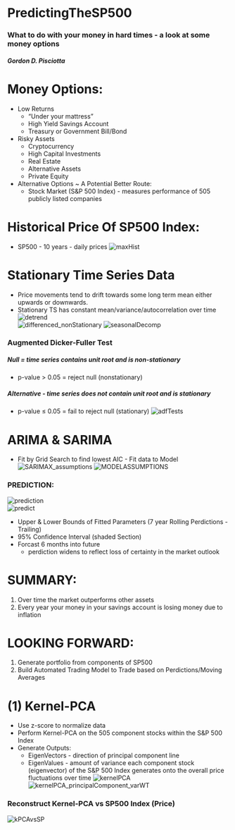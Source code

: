 # PredictingTheSP500
### What to do with your money in hard times - a look at some money options
##### Gordon D. Pisciotta

# Money Options:
* Low Returns
    - “Under your mattress”
    - High Yield Savings Account
    - Treasury or Government Bill/Bond
* Risky Assets
    - Cryptocurrency
    - High Capital Investments
    - Real Estate
    - Alternative Assets
    - Private Equity
* Alternative Options ~ A Potential Better Route:
    * Stock Market (S&P 500 Index) - measures performance of 505 publicly listed companies

# Historical Price Of SP500 Index:
* SP500 - 10 years - daily prices
![maxHist](src/images/SP500_MAX_HISTORY_TS.png)
  

# Stationary Time Series Data
* Price movements tend to drift towards some long term mean either upwards or downwards.
* Stationary TS has constant mean/variance/autocorrelation over time
![detrend](src/images/detrend.png)                    
![differenced_nonStationary](src/images/differenced_nonStationary.png)
![seasonalDecomp](src/images/seasonalDecomp.png)      
 ### Augmented Dicker-Fuller Test
 ##### Null = time series contains unit root and is non-stationary
 * p-value > 0.05 = reject null (nonstationary)
 ##### Alternative - time series does not contain unit root and is stationary
 * p-value ≤ 0.05 = fail to reject null (stationary)
![adfTests](src/images/adfTests.png) 


# ARIMA & SARIMA
* Fit by Grid Search to find lowest AIC - Fit data to Model
![SARIMAX_assumptions](src/images/SARIMAX_assumptions.png) 
![MODELASSUMPTIONS](src/images/MODELASSUMPTIONS.png)   

### PREDICTION:
![prediction](src/images/prediction.png)   
![predict](src/images/predict.png)   
* Upper & Lower Bounds of Fitted Parameters (7 year Rolling Perdictions - Trailing)
* 95% Confidence Interval (shaded Section)
* Forcast 6 months into future
    - perdiction widens to reflect loss of certainty in the market outlook

# SUMMARY:
1. Over time the market outperforms other assets
2. Every year your money in your savings account is losing money due to inflation

# LOOKING FORWARD:
1. Generate portfolio from components of SP500
2. Build Automated Trading Model to Trade based on Perdictions/Moving Averages

# (1) Kernel-PCA
* Use z-score to normalize data
* Perform Kernel-PCA on the 505 component stocks within the S&P 500 Index
* Generate Outputs:
    * EigenVectors - direction of principal component line 
    * EigenValues - amount of variance each component stock (eigenvector) of the S&P 500 Index generates onto the overall price fluctuations over time
![kernelPCA](src/images/kernelPCA.png)
![kernelPCA_principalComponent_varWT](src/images/kernelPCA_principalComponent_varWT.png)

### Reconstruct Kernel-PCA vs SP500 Index (Price)
![kPCAvsSP](src/images/kPCAvsSP.png)
